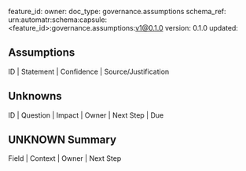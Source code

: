feature_id: <feature-id>
owner: <team-or-person>
doc_type: governance.assumptions
schema_ref: urn:automatr:schema:capsule:<feature_id>:governance.assumptions:v1@0.1.0
version: 0.1.0
updated: <YYYY-MM-DD>

## Assumptions
ID | Statement | Confidence | Source/Justification

## Unknowns
ID | Question | Impact | Owner | Next Step | Due

## UNKNOWN Summary
Field | Context | Owner | Next Step
